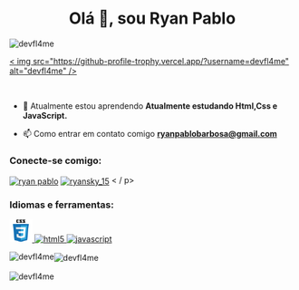 <h1 align="center">Olá 👋, sou Ryan Pablo</h1>
<p align="left"> <img src="https://komarev.com/ghpvc/?username=devfl4me&label=Profile% 20views&color=0e75b6&style=flat" alt="devfl4me" /> </p>

<p align="left"> <a href="https://github.com/ryo-ma/github-profile-trophy">< img src="https://github-profile-trophy.vercel.app/?username=devfl4me" alt="devfl4me" /></a> </p>

<p align="left"> <a href= "https://twitter.com/" target="blank"><img src="https://img.shields.io/twitter/follow/?logo=twitter&style=for-the-badge" alt="" /></a> </p>

- 🌱 Atualmente estou aprendendo **Atualmente estudando Html,Css e JavaScript.**

- 📫 Como entrar em contato comigo **ryanpablobarbosa@gmail.com**

<h3 align="left ">Conecte-se comigo:</h3>
<p align="left">
<a href="https://linkedin.com/in/ryan pablo" target="blank"><img align="center" src ="https://raw.githubusercontent.com/rahuldkjain/github-profile-readme-generator/master/src/images/icons/Social/linked-in-alt.svg" alt="ryan pablo" height="30 " width="40" /></a>
<a href="https://instagram.com/ryansky_15" target="blank"><img align="center" src="https://raw.githubusercontent .com/rahuldkjain/github-profile-readme-generator/master/src/images/icons/Social/instagram.svg" alt="ryansky_15" height="30" width="40" /></a> <
/ p>

<h3 align="left">Idiomas e ferramentas:</h3>
<p align="left"> <a href="https://www.w3schools.com/css/" target="_blank" rel ="noreferrer"> <img src="https://raw.githubusercontent.com/devicons/devicon/master/icons/css3/css3-original-wordmark.svg" alt="css3" width="40" height= "40"/> </a> <a href="https://www.w3.org/html/" target="_blank" rel="noreferrer"> <img src="https://raw.githubusercontent .com/devicons/devicon/master/icons/html5/html5-original-wordmark.svg" alt="html5" width="40" height="40"/> </a> <a href="https:/ /developer.mozilla.org/en-US/docs/Web/JavaScript" target="_blank" rel="noreferrer"> <img src="https://raw.githubusercontent.com/devicons/devicon/master/icons /javascript/javascript-original.svg" alt="javascript" width="40" height="40"/> </a> </p>

<p><img align="left" src="https://github-readme-stats. vercel.app/api/top-langs?username=devfl4me&show_icons=true&locale=en&layout=compact" alt="devfl4me" /></p>

<p> <img align="center" src="https:// github-readme-stats.vercel.app/api?username=devfl4me&show_icons=true&locale=en" alt="devfl4me" /></p>

<p><img align="center" src="https://github- readme-streak-stats.herokuapp.com/?user=devfl4me&" alt="devfl4me" /></p>
